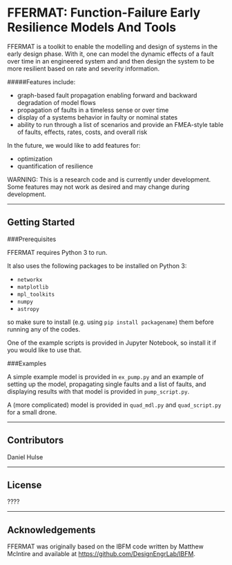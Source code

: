 # FFERMAT: Function-Failure Early Resilience Models And Tools

FFERMAT is a toolkit to enable the modelling and design of systems in the early design phase. With it, one can model the dynamic effects of a fault over time in an engineered system and and then design the system to be more resilient based on rate and severity information. 

#####Features include:

- graph-based fault propagation enabling forward and backward degradation of model flows
- propagation of faults in a timeless sense or over time
- display of a systems behavior in faulty or nominal states
- ability to run through a list of scenarios and provide an FMEA-style table of faults, effects, rates, costs, and overall risk

In the future, we would like to add features for:

- optimization
- quantification of resilience 

WARNING: This is a research code and is currently under development. Some features may not work as desired and may change during development.

----
## Getting Started

###Prerequisites

FFERMAT requires Python 3 to run. 

It also uses the following packages to be installed on Python 3:

- `networkx`
- `matplotlib`
- `mpl_toolkits`
- `numpy`
- `astropy`

so make sure to install (e.g. using `pip install packagename`) them before running any of the codes.

One of the example scripts is provided in Jupyter Notebook, so install it if you would like to use that.

###Examples

A simple example model is provided in `ex_pump.py` and an example of setting up the model, propagating single faults and a list of faults, and displaying results with that model is provided in `pump_script.py`.

A (more complicated) model is provided in `quad_mdl.py` and `quad_script.py` for a small drone.

----
## Contributors
Daniel Hulse

----
## License

????

----
## Acknowledgements

FFERMAT was originally based on the IBFM code written by Matthew McIntire and available at https://github.com/DesignEngrLab/IBFM.